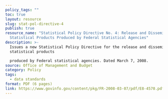 ```yaml
---
policy_tags: ""
toc: true
layout: resource
slug: stat-pol-directive-4
publish: true
resource_name: "Statistical Policy Directive No. 4: Release and Dissemination of
  Statistical Products Produced by Federal Statistical Agencies"
description: >-
  Issues a new Statistical Policy Directive for the release and dissemination of
  statistical products

  produced by Federal statistical agencies. Dated March 7, 2008. 
source: Office of Management and Budget
category: Policy
tags:
  - data standards
format: PDF (6 pages)
link: https://www.govinfo.gov/content/pkg/FR-2008-03-07/pdf/E8-4570.pdf
---
```

